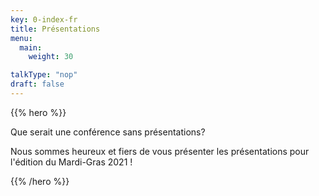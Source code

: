 ```yaml
---
key: 0-index-fr
title: Présentations
menu:
  main:
    weight: 30

talkType: "nop"
draft: false
---
```


{{% hero %}}

Que serait une conférence sans présentations? 

Nous sommes heureux et fiers de vous présenter les présentations pour l'édition du Mardi-Gras 2021 !

{{% /hero %}}
